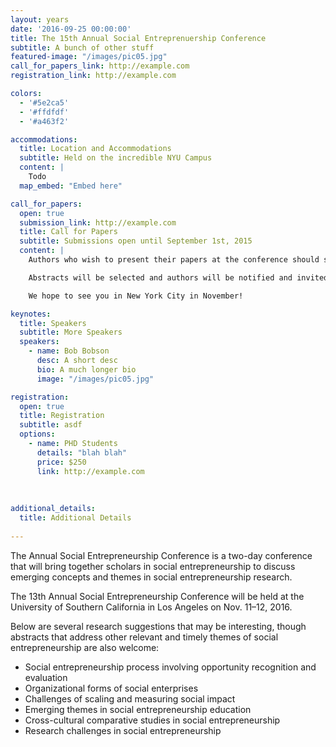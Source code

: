 ```yaml
---
layout: years
date: '2016-09-25 00:00:00'
title: The 15th Annual Social Entreprenuership Conference
subtitle: A bunch of other stuff
featured-image: "/images/pic05.jpg"
call_for_papers_link: http://example.com
registration_link: http://example.com

colors: 
  - '#5e2ca5'
  - '#ffdfdf'
  - '#a463f2'

accommodations:
  title: Location and Accommodations
  subtitle: Held on the incredible NYU Campus
  content: |
    Todo
  map_embed: "Embed here"

call_for_papers:
  open: true
  submission_link: http://example.com
  title: Call for Papers
  subtitle: Submissions open until September 1st, 2015
  content: | 
    Authors who wish to present their papers at the conference should submit electronically a three-page abstract (double-spaced, times new roman font, size 12) by Tuesday September 1st, 2015 to the conference co-Directors Dr. Jill Kickul and Dr. Sophie Bacq at jkickul@stern.nyu.edu.

    Abstracts will be selected and authors will be notified and invited by September 15th, 2015. A full paper will be due on Tuesday October 27th, 2015.

    We hope to see you in New York City in November!

keynotes:
  title: Speakers
  subtitle: More Speakers
  speakers:
    - name: Bob Bobson
      desc: A short desc
      bio: A much longer bio
      image: "/images/pic05.jpg"

registration:
  open: true
  title: Registration
  subtitle: asdf
  options:
    - name: PHD Students
      details: "blah blah"
      price: $250
      link: http://example.com
  
  
  
additional_details:
  title: Additional Details
  
---
```


The Annual Social Entrepreneurship Conference is a two-day conference that will bring together scholars in social entrepreneurship to discuss emerging concepts and themes in social entrepreneurship research. 

The 13th Annual Social Entrepreneurship Conference will be held at the University of Southern California in Los Angeles on Nov. 11–12, 2016.

Below are several research suggestions that may be interesting, though abstracts that address other relevant and timely themes of social entrepreneurship are also welcome:

- Social entrepreneurship process involving opportunity recognition and evaluation
- Organizational forms of social enterprises
- Challenges of scaling and measuring social impact
- Emerging themes in social entrepreneurship education
- Cross-cultural comparative studies in social entrepreneurship
- Research challenges in social entrepreneurship
